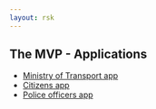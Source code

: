 ```yaml
---
layout: rsk
---
```


## The MVP - Applications

- [Ministry of Transport app](issuer-app)
- [Citizens app](holder-app)
- [Police officers app](verifier-app)

